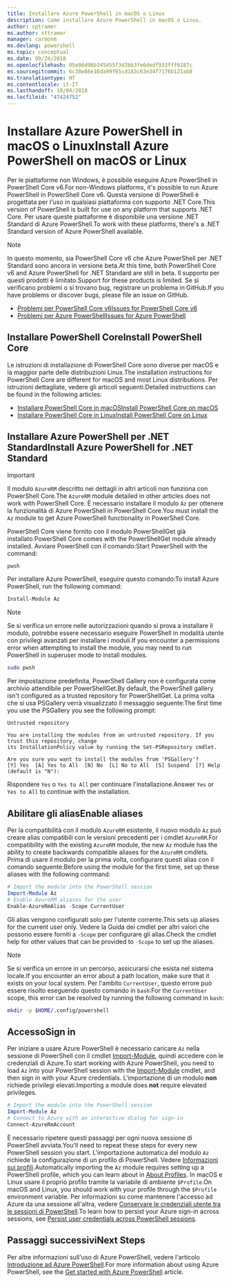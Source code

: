 ```yaml
---
title: Installare Azure PowerShell in macOS o Linux
description: Come installare Azure PowerShell in macOS o Linux.
author: sptramer
ms.author: sttramer
manager: carmonm
ms.devlang: powershell
ms.topic: conceptual
ms.date: 09/24/2018
ms.openlocfilehash: 05e86d96b345455f3d3bb3fe6dedf933fff6187c
ms.sourcegitcommit: 6c38e86e16da99f65cd183c63e34f7176b121ab8
ms.translationtype: HT
ms.contentlocale: it-IT
ms.lasthandoff: 10/04/2018
ms.locfileid: "47424752"
---
```

# <a name="install-azure-powershell-on-macos-or-linux"></a><span data-ttu-id="109ac-103">Installare Azure PowerShell in macOS o Linux</span><span class="sxs-lookup"><span data-stu-id="109ac-103">Install Azure PowerShell on macOS or Linux</span></span>

<span data-ttu-id="109ac-104">Per le piattaforme non Windows, è possibile eseguire Azure PowerShell in PowerShell Core v6.</span><span class="sxs-lookup"><span data-stu-id="109ac-104">For non-Windows platforms, it's possible to run Azure PowerShell in PowerShell Core v6.</span></span> <span data-ttu-id="109ac-105">Questa versione di PowerShell è progettata per l'uso in qualsiasi piattaforma con supporto .NET Core.</span><span class="sxs-lookup"><span data-stu-id="109ac-105">This version of PowerShell is built for use on any platform that supports .NET Core.</span></span> <span data-ttu-id="109ac-106">Per usare queste piattaforme è disponibile una versione .NET Standard di Azure PowerShell.</span><span class="sxs-lookup"><span data-stu-id="109ac-106">To work with these platforms, there's a .NET Standard version of Azure PowerShell available.</span></span>

> [!NOTE]
> <span data-ttu-id="109ac-107">In questo momento, sia PowerShell Core v6 che Azure PowerShell per .NET Standard sono ancora in versione beta.</span><span class="sxs-lookup"><span data-stu-id="109ac-107">At this time, both PowerShell Core v6 and Azure PowerShell for .NET Standard are still in beta.</span></span>
> <span data-ttu-id="109ac-108">Il supporto per questi prodotti è limitato.</span><span class="sxs-lookup"><span data-stu-id="109ac-108">Support for these products is limited.</span></span> <span data-ttu-id="109ac-109">Se si verificano problemi o si trovano bug, registrare un problema in GitHub.</span><span class="sxs-lookup"><span data-stu-id="109ac-109">If you have problems or discover bugs, please file an issue on GitHub.</span></span>
>
> * [<span data-ttu-id="109ac-110">Problemi per PowerShell Core v6</span><span class="sxs-lookup"><span data-stu-id="109ac-110">Issues for PowerShell Core v6</span></span>](https://github.com/PowerShell/PowerShell/issues)
> * [<span data-ttu-id="109ac-111">Problemi per Azure PowerShell</span><span class="sxs-lookup"><span data-stu-id="109ac-111">Issues for Azure PowerShell</span></span>](https://github.com/azure/azure-docs-powershell/issues)

## <a name="install-powershell-core"></a><span data-ttu-id="109ac-112">Installare PowerShell Core</span><span class="sxs-lookup"><span data-stu-id="109ac-112">Install PowerShell Core</span></span>

<span data-ttu-id="109ac-113">Le istruzioni di installazione di PowerShell Core sono diverse per macOS e la maggior parte delle distribuzioni Linux.</span><span class="sxs-lookup"><span data-stu-id="109ac-113">The installation instructions for PowerShell Core are different for macOS and most Linux distributions.</span></span>
<span data-ttu-id="109ac-114">Per istruzioni dettagliate, vedere gli articoli seguenti.</span><span class="sxs-lookup"><span data-stu-id="109ac-114">Detailed instructions can be found in the following articles:</span></span>

* [<span data-ttu-id="109ac-115">Installare PowerShell Core in macOS</span><span class="sxs-lookup"><span data-stu-id="109ac-115">Install PowerShell Core on macOS</span></span>](/powershell/scripting/setup/installing-powershell-core-on-macos)
* [<span data-ttu-id="109ac-116">Installare PowerShell Core in Linux</span><span class="sxs-lookup"><span data-stu-id="109ac-116">Install PowerShell Core on Linux</span></span>](/powershell/scripting/setup/installing-powershell-core-on-linux)

## <a name="install-azure-powershell-for-net-standard"></a><span data-ttu-id="109ac-117">Installare Azure PowerShell per .NET Standard</span><span class="sxs-lookup"><span data-stu-id="109ac-117">Install Azure PowerShell for .NET Standard</span></span>

> [!IMPORTANT]
> <span data-ttu-id="109ac-118">Il modulo `AzureRM` descritto nei dettagli in altri articoli non funziona con PowerShell Core.</span><span class="sxs-lookup"><span data-stu-id="109ac-118">The `AzureRM` module detailed in other articles does not work with PowerShell Core.</span></span>
> <span data-ttu-id="109ac-119">È necessario installare il modulo `Az` per ottenere la funzionalità di Azure PowerShell in PowerShell Core.</span><span class="sxs-lookup"><span data-stu-id="109ac-119">You must install the `Az` module to get Azure PowerShell functionality in PowerShell Core.</span></span>

<span data-ttu-id="109ac-120">PowerShell Core viene fornito con il modulo PowerShellGet già installato.</span><span class="sxs-lookup"><span data-stu-id="109ac-120">PowerShell Core comes with the PowerShellGet module already installed.</span></span> <span data-ttu-id="109ac-121">Avviare PowerShell con il comando:</span><span class="sxs-lookup"><span data-stu-id="109ac-121">Start PowerShell with the command:</span></span>

```bash
pwsh
```

<span data-ttu-id="109ac-122">Per installare Azure PowerShell, eseguire questo comando:</span><span class="sxs-lookup"><span data-stu-id="109ac-122">To install Azure PowerShell, run the following command:</span></span>

```powershell
Install-Module Az
```

> [!NOTE]
> <span data-ttu-id="109ac-123">Se si verifica un errore nelle autorizzazioni quando si prova a installare il modulo, potrebbe essere necessario eseguire PowerShell in modalità utente con privilegi avanzati per installare i moduli.</span><span class="sxs-lookup"><span data-stu-id="109ac-123">If you encounter a permissions error when attempting to install the module, you may need to run PowerShell in superuser mode to install modules.</span></span>
>
> ```bash
> sudo pwsh
> ```

<span data-ttu-id="109ac-124">Per impostazione predefinita, PowerShell Gallery non è configurata come archivio attendibile per PowerShellGet.</span><span class="sxs-lookup"><span data-stu-id="109ac-124">By default, the PowerShell gallery isn't configured as a trusted repository for PowerShellGet.</span></span> <span data-ttu-id="109ac-125">La prima volta che si usa PSGallery verrà visualizzato il messaggio seguente:</span><span class="sxs-lookup"><span data-stu-id="109ac-125">The first time you use the PSGallery you see the following prompt:</span></span>

```output
Untrusted repository

You are installing the modules from an untrusted repository. If you trust this repository, change
its InstallationPolicy value by running the Set-PSRepository cmdlet.

Are you sure you want to install the modules from 'PSGallery'?
[Y] Yes  [A] Yes to All  [N] No  [L] No to All  [S] Suspend  [?] Help (default is "N"):
```

<span data-ttu-id="109ac-126">Rispondere `Yes` o `Yes to All` per continuare l'installazione.</span><span class="sxs-lookup"><span data-stu-id="109ac-126">Answer `Yes` or `Yes to All` to continue with the installation.</span></span>

## <a name="enable-aliases"></a><span data-ttu-id="109ac-127">Abilitare gli alias</span><span class="sxs-lookup"><span data-stu-id="109ac-127">Enable aliases</span></span>

<span data-ttu-id="109ac-128">Per la compatibilità con il modulo `AzureRM` esistente, il nuovo modulo `Az` può creare alias compatibili con le versioni precedenti per i cmdlet `AzureRM`.</span><span class="sxs-lookup"><span data-stu-id="109ac-128">For compatibility with the existing `AzureRM` module, the new `Az` module has the ability to create backwards compatible aliases for the `AzureRM` cmdlets.</span></span> <span data-ttu-id="109ac-129">Prima di usare il modulo per la prima volta, configurare questi alias con il comando seguente:</span><span class="sxs-lookup"><span data-stu-id="109ac-129">Before using the module for the first time, set up these aliases with the following command:</span></span>

```powershell
# Import the module into the PowerShell session
Import-Module Az
# Enable AzureRM aliases for the user
Enable-AzureRmAlias -Scope CurrentUser
```

<span data-ttu-id="109ac-130">Gli alias vengono configurati solo per l'utente corrente.</span><span class="sxs-lookup"><span data-stu-id="109ac-130">This sets up aliases for the current user only.</span></span> <span data-ttu-id="109ac-131">Vedere la Guida dei cmdlet per altri valori che possono essere forniti a `-Scope` per configurare gli alias.</span><span class="sxs-lookup"><span data-stu-id="109ac-131">Check the cmdlet help for other values that can be provided to `-Scope` to set up the aliases.</span></span>

> [!NOTE]
> <span data-ttu-id="109ac-132">Se si verifica un errore in un percorso, assicurarsi che esista nel sistema locale.</span><span class="sxs-lookup"><span data-stu-id="109ac-132">If you encounter an error about a path location, make sure that it exists on your local system.</span></span> <span data-ttu-id="109ac-133">Per l'ambito `CurrentUser`, questo errore può essere risolto eseguendo questo comando in `bash`:</span><span class="sxs-lookup"><span data-stu-id="109ac-133">For the `CurrentUser` scope, this error can be resolved by running the following command in `bash`:</span></span>
>
> ```bash
> mkdir -p $HOME/.config/powershell
> ```

## <a name="sign-in"></a><span data-ttu-id="109ac-134">Accesso</span><span class="sxs-lookup"><span data-stu-id="109ac-134">Sign in</span></span>

<span data-ttu-id="109ac-135">Per iniziare a usare Azure PowerShell è necessario caricare `Az` nella sessione di PowerShell con il cmdlet [Import-Module](/powershell/module/Microsoft.PowerShell.Core/Import-Module), quindi accedere con le credenziali di Azure.</span><span class="sxs-lookup"><span data-stu-id="109ac-135">To start working with Azure PowerShell, you need to load `Az` into your PowerShell session with the [Import-Module](/powershell/module/Microsoft.PowerShell.Core/Import-Module) cmdlet, and then sign in with your Azure credentials.</span></span> <span data-ttu-id="109ac-136">L'importazione di un modulo __non__ richiede privilegi elevati.</span><span class="sxs-lookup"><span data-stu-id="109ac-136">Importing a module does __not__ require elevated privileges.</span></span>

```powershell
# Import the module into the PowerShell session
Import-Module Az
# Connect to Azure with an interactive dialog for sign-in
Connect-AzureRmAccount
```

<span data-ttu-id="109ac-137">È necessario ripetere questi passaggi per ogni nuova sessione di PowerShell avviata.</span><span class="sxs-lookup"><span data-stu-id="109ac-137">You'll need to repeat these steps for every new PowerShell session you start.</span></span> <span data-ttu-id="109ac-138">L'importazione automatica del modulo `Az` richiede la configurazione di un profilo di PowerShell. Vedere [Informazioni sui profili](/powershell/module/microsoft.powershell.core/about/about_profiles).</span><span class="sxs-lookup"><span data-stu-id="109ac-138">Automatically importing the `Az` module requires setting up a PowerShell profile, which you can learn about in [About Profiles](/powershell/module/microsoft.powershell.core/about/about_profiles).</span></span>
<span data-ttu-id="109ac-139">In macOS e Linux usare il proprio profilo tramite la variabile di ambiente `$Profile`.</span><span class="sxs-lookup"><span data-stu-id="109ac-139">On macOS and Linux, you should work with your profile through the `$Profile` environment variable.</span></span> <span data-ttu-id="109ac-140">Per informazioni su come mantenere l'accesso ad Azure da una sessione all'altra, vedere [Conservare le credenziali utente tra le sessioni di PowerShell](context-persistence.md).</span><span class="sxs-lookup"><span data-stu-id="109ac-140">To learn how to persist your Azure sign-in across sessions, see [Persist user credentials across PowerShell sessions](context-persistence.md).</span></span>

## <a name="next-steps"></a><span data-ttu-id="109ac-141">Passaggi successivi</span><span class="sxs-lookup"><span data-stu-id="109ac-141">Next Steps</span></span>

<span data-ttu-id="109ac-142">Per altre informazioni sull'uso di Azure PowerShell, vedere l'articolo [Introduzione ad Azure PowerShell](get-started-azureps.md).</span><span class="sxs-lookup"><span data-stu-id="109ac-142">For more information about using Azure PowerShell, see the [Get started with Azure PowerShell](get-started-azureps.md) article.</span></span>
